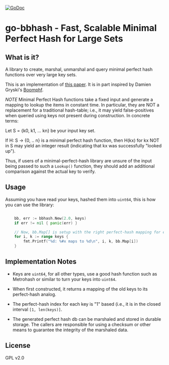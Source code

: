 [![GoDoc](https://godoc.org/github.com/opencoff/go-bbhash?status.svg)](https://godoc.org/github.com/opencoff/go-bbhash)

# go-bbhash - Fast, Scalable Minimal Perfect Hash for Large Sets

## What is it?
A library to create, marshal, unmarshal and query minimal perfect hash functions
over very large key sets.

This is an implementation of [this paper](https://arxiv.org/abs/1702.03154). It is in part
inspired by Damien Gryski's [Boomphf](https://github.com/dgryski/go-boomphf).

*NOTE* Minimal Perfect Hash functions take a fixed input and
generate a mapping to lookup the items in constant time. In
particular, they are NOT a replacement for a traditional hash-table;
i.e., it may yield false-positives when queried using keys not
present during construction. In concrete terms:

   Let S = {k0, k1, ... kn}  be your input key set.

   If H: S -> {0, .. n} is a minimal perfect hash function, then
   H(kx) for kx NOT in S may yield an integer result (indicating
   that kx was successfully "looked up").

Thus, if users of a minimal-perfect-hash library are unsure of the
input being passed to such a `Lookup()` function, they should add an
additional comparison against the actual key to verify.

## Usage
Assuming you have read your keys, hashed them into `uint64`, this is how you can use the library:

```go

	bb, err := bbhash.New(2.0, keys)
	if err != nil { panic(err) }

	// Now, bb.Map[] is setup with the right perfect-hash mapping for each key.
	for i, k := range keys {
		fmt.Printf("%d: %#x maps to %d\n", i, k, bb.Map[i])
	}

```

## Implementation Notes

* Keys are `uint64`, for all other types, use a good hash function such as Metrohash or
  similar to turn your keys into `uint64`.

* When first constructed, it returns a mapping of the old keys to its perfect-hash analog.

* The perfect-hash index for each key is "1" based (i.e., it is in the closed interval
  `[1, len(keys)]`.

* The generated perfect hash db can be marshaled and stored in durable storage. The callers
  are responsible for using a checksum or other means to guarantee the integrity of the 
  marshaled data.


## License
GPL v2.0
